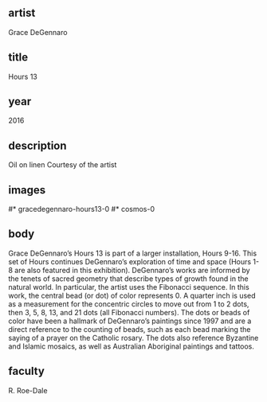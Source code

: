 ## artist
Grace DeGennaro 

## title
Hours 13

## year
2016 

## description
Oil on linen 
Courtesy of the artist 

## images
#* gracedegennaro-hours13-0
#* cosmos-0

## body
Grace DeGennaro’s Hours 13 is part of a larger installation, Hours 9-16. This set of Hours continues DeGennaro’s exploration of time and space (Hours 1-8 are also featured in this exhibition). DeGennaro’s works are informed by the tenets of sacred geometry that describe types of growth found in the natural world. In particular, the artist uses the Fibonacci sequence. In this work, the central bead (or dot) of color represents 0. A quarter inch is used as a measurement for the concentric circles to move out from 1 to 2 dots, then 3, 5, 8, 13, and 21 dots (all Fibonacci numbers). The dots or beads of color have been a hallmark of DeGennaro’s paintings since 1997 and are a direct reference to the counting of beads, such as each bead marking the saying of a prayer on the Catholic rosary. The dots also reference Byzantine and Islamic mosaics, as well as Australian Aboriginal paintings and tattoos. 

## faculty
R. Roe-Dale